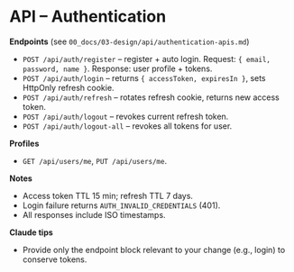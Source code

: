 # API – Authentication

**Endpoints** (see `00_docs/03-design/api/authentication-apis.md`)
- `POST /api/auth/register` – register + auto login. Request: `{ email, password, name }`. Response: user profile + tokens.
- `POST /api/auth/login` – returns `{ accessToken, expiresIn }`, sets HttpOnly refresh cookie.
- `POST /api/auth/refresh` – rotates refresh cookie, returns new access token.
- `POST /api/auth/logout` – revokes current refresh token.
- `POST /api/auth/logout-all` – revokes all tokens for user.

**Profiles**
- `GET /api/users/me`, `PUT /api/users/me`.

**Notes**
- Access token TTL 15 min; refresh TTL 7 days.
- Login failure returns `AUTH_INVALID_CREDENTIALS` (401).
- All responses include ISO timestamps.

**Claude tips**
- Provide only the endpoint block relevant to your change (e.g., login) to conserve tokens.
